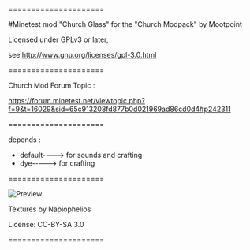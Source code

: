 =====================

#Minetest mod  "Church Glass"
for  the "Church Modpack" by Mootpoint

Licensed under GPLv3 or later,

see http://www.gnu.org/licenses/gpl-3.0.html

=====================

Church Mod Forum Topic :

https://forum.minetest.net/viewtopic.php?f=9&t=16029&sid=65c913208fd877b0d021969ad86cd0d4#p242311

=====================

depends :
- default----> for sounds and crafting
- dye-----> for crafting

=====================

![Preview](https://github.com/mootpoint/church/blob/master/church_glass/screenshot.png?raw=true)


Textures by Napiophelios

License: CC-BY-SA 3.0

=====================

